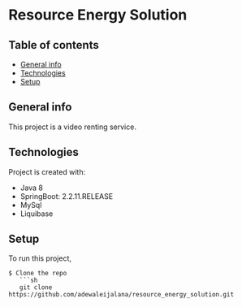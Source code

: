 # Resource Energy Solution

## Table of contents
* [General info](#general-info)
* [Technologies](#technologies)
* [Setup](#setup)

## General info
This project is a video renting service.
	
## Technologies
Project is created with:
* Java 8
* SpringBoot: 2.2.11.RELEASE
* MySql
* Liquibase
	
## Setup
To run this project,
```
$ Clone the repo
   ```sh
   git clone https://github.com/adewaleijalana/resource_energy_solution.git

```
